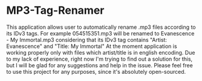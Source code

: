 # MP3-Tag-Renamer
This application allows user to automatically rename .mp3 files according to its IDv3 tags. 
For example 054515351.mp3 will be renamed to Evanescence - My Immortal.mp3 considering that its IDv3 tag contains "Artist: Evanescence" and "Title: My Immortal"
At the moment application is working properly only with files which artist/title is in english encoding.
Due to my lack of experience, right now I'm trying to find out a solution for this, but I will be glad for any suggestions and help in the issue.
Please feel free to use this project for any purposes, since it's absolutely open-sourced. 
